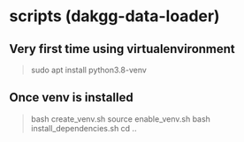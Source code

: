 # scripts (dakgg-data-loader)

## Very first time using virtualenvironment
> sudo apt install python3.8-venv

## Once venv is installed
> bash create_venv.sh
> source enable_venv.sh
> bash install_dependencies.sh
> cd ..

